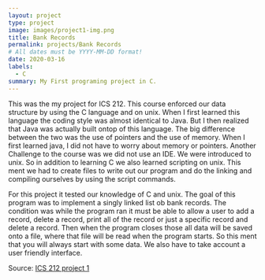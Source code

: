 ```yaml
---
layout: project
type: project
image: images/project1-img.png
title: Bank Records
permalink: projects/Bank Records
# All dates must be YYYY-MM-DD format!
date: 2020-03-16
labels:
  - C
summary: My First programing project in C.
---
```


<div class="ui small rounded images">
  
</div>
This was the my project for ICS 212. This course enforced our data structure by using the C language and on unix. When I first learned this language the coding style was almost identical to Java. But I then realized that Java was actually built ontop of this language. The big difference between the two was the use of pointers and the use of memory. When I first learned java, I did not have to worry about memory or pointers. Another Challenge to the course was we did not use an IDE. We were introduced to unix. So in addition to learning C we also learned scripting on unix. This ment we had to create files to write out our program and do the linking and compiling ourselves by using the script commands. 

For this project it tested our knowledge of C and unix. The goal of this program was to implement a singly linked list ob bank records. The condition was while the program ran it must be able to allow a user to add a record, delete a record, print all of the record or just a specific record and delete a record. Then when the program closes those all data will be saved onto a file, where that file will be read when the program starts. So this ment that you will always start with some data. We also have to take account a user friendly interface.


Source: <a href="https://github.com/buccatm/ICS212-C"><i class="large github icon "></i>ICS 212 project 1</a>





